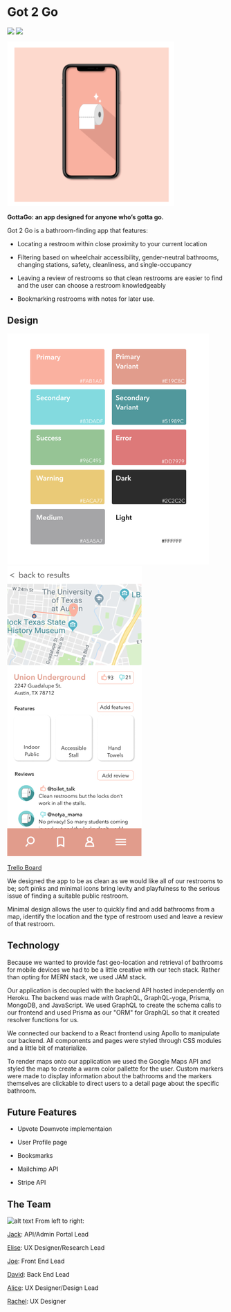 # Got 2 Go
![](https://img.shields.io/badge/Deployed-✓-brightgreen) ![](https://img.shields.io/badge/Version-0.1-fab1a0)

![alt text](/public/G2G.png)

**GottaGo: an app designed for anyone who’s gotta go.**

Got 2 Go is a bathroom-finding app that features:

* Locating a restroom within close proximity to your current location

* Filtering based on wheelchair accessibility, gender-neutral bathrooms, changing stations, safety, cleanliness, and single-occupancy

* Leaving a review of restrooms so that clean restrooms are easier to find and the user can choose a restroom knowledgeably

* Bookmarking restrooms with notes for later use.

## Design

![alt text](/public/color-styles.png)
![alt text](/public/bathroom-listing-page.png)

[Trello Board](https://trello.com/b/mncwglez/project-devutantes)

We designed the app to be as clean as we would like all of our restrooms to be; soft pinks and minimal icons bring levity and playfulness to the serious issue of finding a suitable public restroom.

Minimal design allows the user to quickly find and add bathrooms from a map, identify the location and the type of restroom used and leave a review of that restroom.

## Technology

Because we wanted to provide fast geo-location and retrieval of bathrooms for mobile devices we had to be a little creative with our tech stack. Rather than opting for MERN stack, we used JAM stack.

Our application is decoupled with the backend API hosted independently on Heroku. The backend was made with GraphQL, GraphQL-yoga, Prisma, MongoDB, and JavaScript. We used GraphQL to create the schema calls to our frontend and used Prisma as our "ORM" for GraphQL so that it created resolver functions for us.

We connected our backend to a React frontend using Apollo to manipulate our backend. All components and pages were styled through CSS modules and a little bit of materialize.

To render maps onto our application we used the Google Maps API and styled the map to create a warm color pallette for the user. Custom markers were made to display information about the bathrooms and the markers themselves are clickable to direct users to a detail page about the specific bathroom.


## Future Features

* Upvote Downvote implementaion

* User Profile page

* Booksmarks

* Mailchimp API

* Stripe API

## The Team

![alt text](/public/grouppic.jpg)
From left to right:

[Jack](https://github.com/Jground-33): API/Admin Portal Lead

[Elise](https://eliseentzenberger.com ): UX Designer/Research Lead

[Joe](https://github.com/SleepyJosus): Front End Lead

[David](https://github.com/baeddavid): Back End Lead

[Alice](https://aliceccheung.com): UX Designer/Design Lead

[Rachel](https://rachelakerley.com): UX Designer
